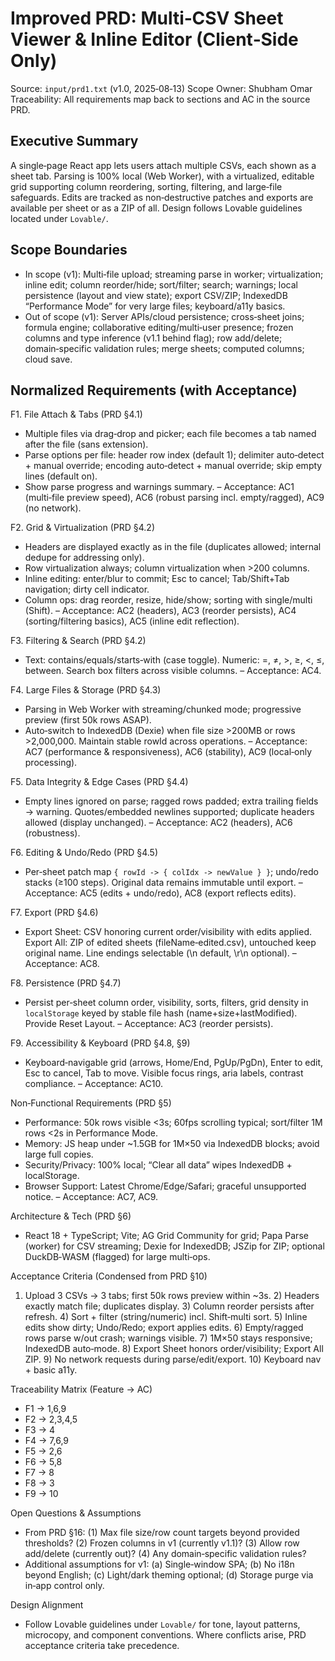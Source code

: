 Improved PRD: Multi‑CSV Sheet Viewer & Inline Editor (Client‑Side Only)
==============================================================================

Source: `input/prd1.txt` (v1.0, 2025‑08‑13)
Scope Owner: Shubham Omar
Traceability: All requirements map back to sections and AC in the source PRD.

Executive Summary
-----------------
A single‑page React app lets users attach multiple CSVs, each shown as a sheet tab. Parsing is 100% local (Web Worker), with a virtualized, editable grid supporting column reordering, sorting, filtering, and large‑file safeguards. Edits are tracked as non‑destructive patches and exports are available per sheet or as a ZIP of all. Design follows Lovable guidelines located under `Lovable/`.

Scope Boundaries
----------------
- In scope (v1): Multi‑file upload; streaming parse in worker; virtualization; inline edit; column reorder/hide; sort/filter; search; warnings; local persistence (layout and view state); export CSV/ZIP; IndexedDB “Performance Mode” for very large files; keyboard/a11y basics.
- Out of scope (v1): Server APIs/cloud persistence; cross‑sheet joins; formula engine; collaborative editing/multi‑user presence; frozen columns and type inference (v1.1 behind flag); row add/delete; domain‑specific validation rules; merge sheets; computed columns; cloud save.

Normalized Requirements (with Acceptance)
----------------------------------------
F1. File Attach & Tabs (PRD §4.1)
- Multiple files via drag‑drop and picker; each file becomes a tab named after the file (sans extension).
- Parse options per file: header row index (default 1); delimiter auto‑detect + manual override; encoding auto‑detect + manual override; skip empty lines (default on).
- Show parse progress and warnings summary.
– Acceptance: AC1 (multi‑file preview speed), AC6 (robust parsing incl. empty/ragged), AC9 (no network).

F2. Grid & Virtualization (PRD §4.2)
- Headers are displayed exactly as in the file (duplicates allowed; internal dedupe for addressing only).
- Row virtualization always; column virtualization when >200 columns.
- Inline editing: enter/blur to commit; Esc to cancel; Tab/Shift+Tab navigation; dirty cell indicator.
- Column ops: drag reorder, resize, hide/show; sorting with single/multi (Shift).
– Acceptance: AC2 (headers), AC3 (reorder persists), AC4 (sorting/filtering basics), AC5 (inline edit reflection).

F3. Filtering & Search (PRD §4.2)
- Text: contains/equals/starts‑with (case toggle). Numeric: =, ≠, >, ≥, <, ≤, between. Search box filters across visible columns.
– Acceptance: AC4.

F4. Large Files & Storage (PRD §4.3)
- Parsing in Web Worker with streaming/chunked mode; progressive preview (first 50k rows ASAP).
- Auto‑switch to IndexedDB (Dexie) when file size >200MB or rows >2,000,000. Maintain stable rowId across operations.
– Acceptance: AC7 (performance & responsiveness), AC6 (stability), AC9 (local‑only processing).

F5. Data Integrity & Edge Cases (PRD §4.4)
- Empty lines ignored on parse; ragged rows padded; extra trailing fields → warning. Quotes/embedded newlines supported; duplicate headers allowed (display unchanged).
– Acceptance: AC2 (headers), AC6 (robustness).

F6. Editing & Undo/Redo (PRD §4.5)
- Per‑sheet patch map `{ rowId -> { colIdx -> newValue } }`; undo/redo stacks (≥100 steps). Original data remains immutable until export.
– Acceptance: AC5 (edits + undo/redo), AC8 (export reflects edits).

F7. Export (PRD §4.6)
- Export Sheet: CSV honoring current order/visibility with edits applied. Export All: ZIP of edited sheets (fileName‑edited.csv), untouched keep original name. Line endings selectable (\n default, \r\n optional).
– Acceptance: AC8.

F8. Persistence (PRD §4.7)
- Persist per‑sheet column order, visibility, sorts, filters, grid density in `localStorage` keyed by stable file hash (name+size+lastModified). Provide Reset Layout.
– Acceptance: AC3 (reorder persists).

F9. Accessibility & Keyboard (PRD §4.8, §9)
- Keyboard‑navigable grid (arrows, Home/End, PgUp/PgDn), Enter to edit, Esc to cancel, Tab to move. Visible focus rings, aria labels, contrast compliance.
– Acceptance: AC10.

Non‑Functional Requirements (PRD §5)
- Performance: 50k rows visible <3s; 60fps scrolling typical; sort/filter 1M rows <2s in Performance Mode.
- Memory: JS heap under ~1.5GB for 1M×50 via IndexedDB blocks; avoid large full copies.
- Security/Privacy: 100% local; “Clear all data” wipes IndexedDB + localStorage.
- Browser Support: Latest Chrome/Edge/Safari; graceful unsupported notice.
– Acceptance: AC7, AC9.

Architecture & Tech (PRD §6)
- React 18 + TypeScript; Vite; AG Grid Community for grid; Papa Parse (worker) for CSV streaming; Dexie for IndexedDB; JSZip for ZIP; optional DuckDB‑WASM (flagged) for large multi‑ops.

Acceptance Criteria (Condensed from PRD §10)
1) Upload 3 CSVs → 3 tabs; first 50k rows preview within ~3s. 2) Headers exactly match file; duplicates display. 3) Column reorder persists after refresh. 4) Sort + filter (string/numeric) incl. Shift‑multi sort. 5) Inline edits show dirty; Undo/Redo; export applies edits. 6) Empty/ragged rows parse w/out crash; warnings visible. 7) 1M×50 stays responsive; IndexedDB auto‑mode. 8) Export Sheet honors order/visibility; Export All ZIP. 9) No network requests during parse/edit/export. 10) Keyboard nav + basic a11y.

Traceability Matrix (Feature → AC)
- F1 → 1,6,9
- F2 → 2,3,4,5
- F3 → 4
- F4 → 7,6,9
- F5 → 2,6
- F6 → 5,8
- F7 → 8
- F8 → 3
- F9 → 10

Open Questions & Assumptions
- From PRD §16: (1) Max file size/row count targets beyond provided thresholds? (2) Frozen columns in v1 (currently v1.1)? (3) Allow row add/delete (currently out)? (4) Any domain‑specific validation rules?
- Additional assumptions for v1: (a) Single‑window SPA; (b) No i18n beyond English; (c) Light/dark theming optional; (d) Storage purge via in‑app control only.

Design Alignment
- Follow Lovable guidelines under `Lovable/` for tone, layout patterns, microcopy, and component conventions. Where conflicts arise, PRD acceptance criteria take precedence.


